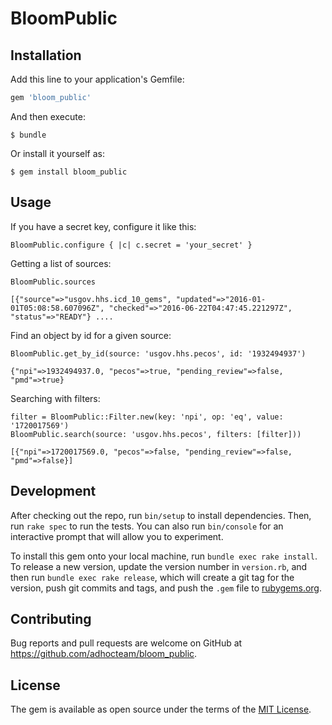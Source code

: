 # BloomPublic

## Installation

Add this line to your application's Gemfile:

```ruby
gem 'bloom_public'
```

And then execute:

    $ bundle

Or install it yourself as:

    $ gem install bloom_public

## Usage

If you have a secret key, configure it like this:

    BloomPublic.configure { |c| c.secret = 'your_secret' }

Getting a list of sources:

    BloomPublic.sources

    [{"source"=>"usgov.hhs.icd_10_gems", "updated"=>"2016-01-01T05:08:58.607096Z", "checked"=>"2016-06-22T04:47:45.221297Z", "status"=>"READY"} ....

Find an object by id for a given source:

    BloomPublic.get_by_id(source: 'usgov.hhs.pecos', id: '1932494937')

    {"npi"=>1932494937.0, "pecos"=>true, "pending_review"=>false, "pmd"=>true}

Searching with filters:

    filter = BloomPublic::Filter.new(key: 'npi', op: 'eq', value: '1720017569')
    BloomPublic.search(source: 'usgov.hhs.pecos', filters: [filter]))

    [{"npi"=>1720017569.0, "pecos"=>false, "pending_review"=>false, "pmd"=>false}]

## Development

After checking out the repo, run `bin/setup` to install dependencies. Then, run `rake spec` to run the tests. You can also run `bin/console` for an interactive prompt that will allow you to experiment.

To install this gem onto your local machine, run `bundle exec rake install`. To release a new version, update the version number in `version.rb`, and then run `bundle exec rake release`, which will create a git tag for the version, push git commits and tags, and push the `.gem` file to [rubygems.org](https://rubygems.org).

## Contributing

Bug reports and pull requests are welcome on GitHub at https://github.com/adhocteam/bloom_public.


## License

The gem is available as open source under the terms of the [MIT License](http://opensource.org/licenses/MIT).
